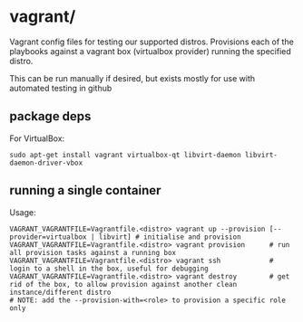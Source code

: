 # vagrant/

Vagrant config files for testing our supported distros. Provisions each of the playbooks against a vagrant box (virtualbox provider) running the specified distro. 

This can be run manually if desired, but exists mostly for use with automated testing in github

## package deps

For VirtualBox: 
```
sudo apt-get install vagrant virtualbox-qt libvirt-daemon libvirt-daemon-driver-vbox
```

## running a single container

Usage:

```
VAGRANT_VAGRANTFILE=Vagrantfile.<distro> vagrant up --provision [--provider=virtualbox | libvirt] # initialise and provision
VAGRANT_VAGRANTFILE=Vagrantfile.<distro> vagrant provision      # run all provision tasks against a running box
VAGRANT_VAGRANTFILE=Vagrantfile.<distro> vagrant ssh            # login to a shell in the box, useful for debugging
VAGRANT_VAGRANTFILE=Vagrantfile.<distro> vagrant destroy        # get rid of the box, to allow provision against another clean instance/different distro
# NOTE: add the --provision-with=<role> to provision a specific role only
```
